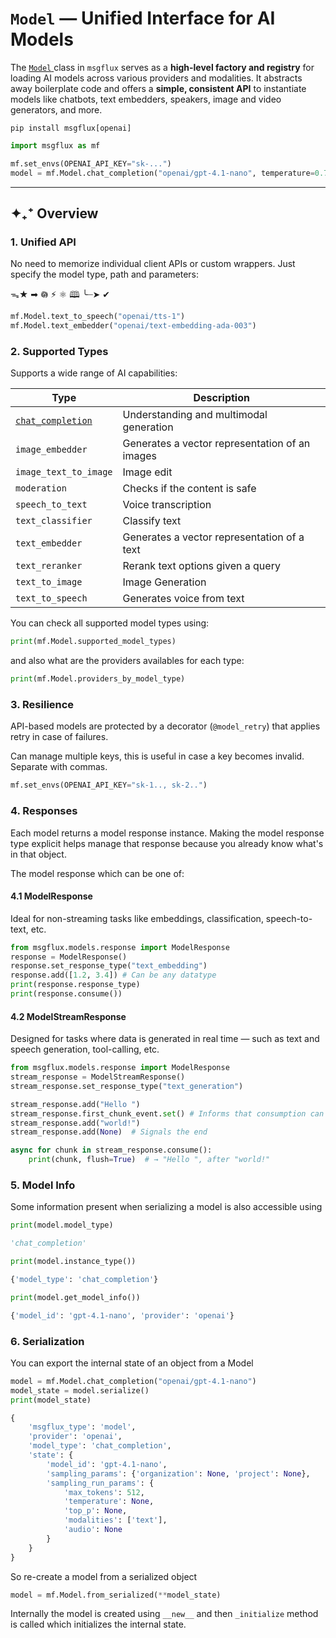# `Model` — Unified Interface for AI Models

The [`Model` ](../api-reference/models/model.md) class in `msgflux` serves as a **high-level factory and registry** for loading AI models across various providers and modalities. It abstracts away boilerplate code and offers a **simple, consistent API** to instantiate models like chatbots, text embedders, speakers, image and video generators, and more.

```base
pip install msgflux[openai]
```


```python
import msgflux as mf

mf.set_envs(OPENAI_API_KEY="sk-...")
model = mf.Model.chat_completion("openai/gpt-4.1-nano", temperature=0.7)
```

---

## ✦₊⁺ Overview

### 1. **Unified API**
No need to memorize individual client APIs or custom wrappers. Just specify the model type, path and parameters:

ᯓ★ ➡ 𖡎 ⚡︎ ⚛ 🕮 ╰┈➤ ✔


```python
mf.Model.text_to_speech("openai/tts-1")
mf.Model.text_embedder("openai/text-embedding-ada-003")
```

### 2. **Supported Types**
Supports a wide range of AI capabilities:

| Type                | Description                   
|---------------------|-------------------------------
| [`chat_completion`](../models/chat_completion.md)  | Understanding and multimodal generation 
| `image_embedder`    | Generates a vector representation of an images |
| `image_text_to_image` | Image edit |
| `moderation` | Checks if the content is safe |
| `speech_to_text`  | Voice transcription |       
| `text_classifier`     | Classify text |        
| `text_embedder`     | Generates a vector representation of a text |
| `text_reranker`     | Rerank text options given a query |
| `text_to_image`    | Image Generation |
| `text_to_speech`    | Generates voice from text |

You can check all supported model types using:
```python
print(mf.Model.supported_model_types)
```

and also what are the providers availables for each type:
```python
print(mf.Model.providers_by_model_type)
```

### 3. **Resilience**

API-based models are protected by a decorator (`@model_retry`) that applies retry in case of failures.

Can manage multiple keys, this is useful in case a key becomes invalid. Separate with commas.

```python
mf.set_envs(OPENAI_API_KEY="sk-1.., sk-2..")
```

### 4. **Responses**

Each model returns a model response instance. Making the model response type explicit helps manage that response because you already know what's in that object.

The model response which can be one of:

#### 4.1 **ModelResponse**

Ideal for non-streaming tasks like embeddings, classification, speech-to-text, etc.

```python
from msgflux.models.response import ModelResponse
response = ModelResponse()
response.set_response_type("text_embedding")
response.add([1.2, 3.4]) # Can be any datatype
print(response.response_type)
print(response.consume())
```

#### 4.2 **ModelStreamResponse**

Designed for tasks where data is generated in real time — such as text and speech generation, tool-calling, etc.

```python
from msgflux.models.response import ModelResponse
stream_response = ModelStreamResponse()
stream_response.set_response_type("text_generation")

stream_response.add("Hello ")
stream_response.first_chunk_event.set() # Informs that consumption can now begin
stream_response.add("world!")
stream_response.add(None)  # Signals the end

async for chunk in stream_response.consume():
    print(chunk, flush=True)  # → "Hello ", after "world!"
```

### 5. **Model Info**

Some information present when serializing a model is also accessible using

```python
print(model.model_type)
```

```python
'chat_completion'
```

```python
print(model.instance_type())
```

```python
{'model_type': 'chat_completion'}
```

```python
print(model.get_model_info())
```

```python
{'model_id': 'gpt-4.1-nano', 'provider': 'openai'}
```

### 6. **Serialization**

You can export the internal state of an object from a Model

```python
model = mf.Model.chat_completion("openai/gpt-4.1-nano")
model_state = model.serialize()
print(model_state)
```

```python
{
    'msgflux_type': 'model',
    'provider': 'openai',
    'model_type': 'chat_completion',
    'state': {
        'model_id': 'gpt-4.1-nano',
        'sampling_params': {'organization': None, 'project': None},
        'sampling_run_params': {
            'max_tokens': 512,
            'temperature': None,
            'top_p': None,
            'modalities': ['text'],
            'audio': None
        }
    }
}
```

So re-create a model from a serialized object

```python
model = mf.Model.from_serialized(**model_state)
```

Internally the model is created using `__new__` and then `_initialize` method is called which initializes the internal state.